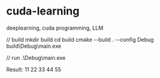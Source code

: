 # cuda-learning
deeplearning, cuda programming, LLM 

// build
mkdir build
cd build
cmake --build . --config Debug
build\Debug\main.exe

// run
.\Debug\main.exe

Result: 11 22 33 44 55 
